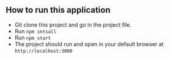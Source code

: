 #

## How to run this application

- Git clone this project and go in the project file.
- Run `npm intsall`
- Run `npm start`
- The project should run and open in your default browser at `http://localhost:3000`
